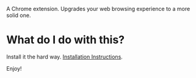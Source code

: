 A Chrome extension. Upgrades your web browsing experience to a more solid one.

# What do I do with this?

Install it the hard way. [Installation Instructions](https://stackoverflow.com/questions/24577024/install-chrome-extension-not-in-the-store#answer-24577660).

Enjoy!
